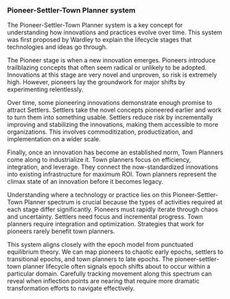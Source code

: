 ### Pioneer-Settler-Town Planner system

The Pioneer-Settler-Town Planner system is a key concept for understanding how innovations and practices evolve over time. This system was first proposed by Wardley to explain the lifecycle stages that technologies and ideas go through. 

The Pioneer stage is when a new innovation emerges. Pioneers introduce trailblazing concepts that often seem radical or unlikely to be adopted. Innovations at this stage are very novel and unproven, so risk is extremely high. However, pioneers lay the groundwork for major shifts by experimenting relentlessly.

Over time, some pioneering innovations demonstrate enough promise to attract Settlers. Settlers take the novel concepts pioneered earlier and work to turn them into something usable. Settlers reduce risk by incrementally improving and stabilizing the innovations, making them accessible to more organizations. This involves commoditization, productization, and implementation on a wider scale.

Finally, once an innovation has become an established norm, Town Planners come along to industrialize it. Town planners focus on efficiency, integration, and leverage. They connect the now-standardized innovations into existing infrastructure for maximum ROI. Town planners represent the climax state of an innovation before it becomes legacy.

Understanding where a technology or practice lies on this Pioneer-Settler-Town Planner spectrum is crucial because the types of activities required at each stage differ significantly. Pioneers must rapidly iterate through chaos and uncertainty. Settlers need focus and incremental progress. Town planners require integration and optimization. Strategies that work for pioneers rarely benefit town planners.

This system aligns closely with the epoch model from punctuated equilibrium theory. We can map pioneers to chaotic early epochs, settlers to transitional epochs, and town planners to late epochs. The pioneer-settler-town planner lifecycle often signals epoch shifts about to occur within a particular domain. Carefully tracking movement along this spectrum can reveal when inflection points are nearing that require more dramatic transformation efforts to navigate effectively.